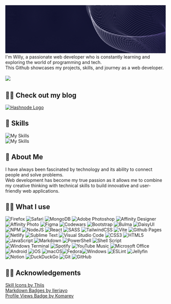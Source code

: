 <img src="header.gif">
I'm Willy, a passionate web developer who is constantly learning and exploring the world of programming and tech. <br> This Github showcases my projects, skills, and journey as a web developer.
<br>
<br>

<img src="https://komarev.com/ghpvc/?username=willywdev&style=for-the-badge&color=151633"/>

## ✍🏻 Check out my blog

[![Hashnode Logo](https://camo.githubusercontent.com/4903b1622b93d6b463a65bfd79c818140334fb599ee94d2c3143a3ba58683138/68747470733a2f2f696d672e736869656c64732e696f2f62616467652f486173686e6f64652d3239363246463f7374796c653d666f722d7468652d6261646765266c6f676f3d686173686e6f6465266c6f676f436f6c6f723d7768697465)](https://willywdev.hashnode.dev/)

## 🧠 Skills

![My Skills](https://skillicons.dev/icons?i=html,css,sass,bootstrap,tailwind,js,ts,electron,ps)<br>
![My Skills](https://skillicons.dev/icons?i=git,github,vscode,md,powershell,bash,python,nodejs)

## 🚀 About Me

I have always been fascinated by technology and its ability to connect people and solve problems. <br> Web development has become my true passion as it allows me to combine my creative thinking with technical skills to build innovative and user-friendly web applications.

## 👨‍💻 What I use

![Firefox](https://img.shields.io/badge/Firefox-FF7139?style=for-the-badge&logo=Firefox-Browser&logoColor=white) ![Safari](https://img.shields.io/badge/Safari-000000?style=for-the-badge&logo=Safari&logoColor=white) ![MongoDB](https://img.shields.io/badge/MongoDB-%234ea94b.svg?style=for-the-badge&logo=mongodb&logoColor=white) ![Adobe Photoshop](https://img.shields.io/badge/adobe%20photoshop-%2331A8FF.svg?style=for-the-badge&logo=adobe%20photoshop&logoColor=white) ![Affinity Designer](https://img.shields.io/badge/affinity%20desginer-%231B72BE.svg?style=for-the-badge&logo=affinity-designer&logoColor=white) ![Affinity Photo](https://img.shields.io/badge/affinityphoto-%237E4DD2.svg?style=for-the-badge&logo=affinity-photo&logoColor=white) ![Figma](https://img.shields.io/badge/figma-%23F24E1E.svg?style=for-the-badge&logo=figma&logoColor=white) ![Codewars](https://img.shields.io/badge/Codewars-B1361E?style=for-the-badge&logo=codewars&logoColor=grey) ![Bootstrap](https://img.shields.io/badge/bootstrap-%238511FA.svg?style=for-the-badge&logo=bootstrap&logoColor=white) ![Bulma](https://img.shields.io/badge/bulma-00D0B1?style=for-the-badge&logo=bulma&logoColor=white) ![DaisyUI](https://img.shields.io/badge/daisyui-5A0EF8?style=for-the-badge&logo=daisyui&logoColor=white) ![NPM](https://img.shields.io/badge/NPM-%23CB3837.svg?style=for-the-badge&logo=npm&logoColor=white) ![NodeJS](https://img.shields.io/badge/node.js-6DA55F?style=for-the-badge&logo=node.js&logoColor=white) ![React](https://img.shields.io/badge/react-%2320232a.svg?style=for-the-badge&logo=react&logoColor=%2361DAFB) ![SASS](https://img.shields.io/badge/SASS-hotpink.svg?style=for-the-badge&logo=SASS&logoColor=white) ![TailwindCSS](https://img.shields.io/badge/tailwindcss-%2338B2AC.svg?style=for-the-badge&logo=tailwind-css&logoColor=white) ![Vite](https://img.shields.io/badge/vite-%23646CFF.svg?style=for-the-badge&logo=vite&logoColor=white) ![Github Pages](https://img.shields.io/badge/github%20pages-121013?style=for-the-badge&logo=github&logoColor=white) ![Netlify](https://img.shields.io/badge/netlify-%23000000.svg?style=for-the-badge&logo=netlify&logoColor=#00C7B7) ![Sublime Text](https://img.shields.io/badge/sublime_text-%23575757.svg?style=for-the-badge&logo=sublime-text&logoColor=important) ![Visual Studio Code](https://img.shields.io/badge/Visual%20Studio%20Code-0078d7.svg?style=for-the-badge&logo=visual-studio-code&logoColor=white) ![CSS3](https://img.shields.io/badge/css3-%231572B6.svg?style=for-the-badge&logo=css3&logoColor=white) ![HTML5](https://img.shields.io/badge/html5-%23E34F26.svg?style=for-the-badge&logo=html5&logoColor=white) ![JavaScript](https://img.shields.io/badge/javascript-%23323330.svg?style=for-the-badge&logo=javascript&logoColor=%23F7DF1E) ![Markdown](https://img.shields.io/badge/markdown-%23000000.svg?style=for-the-badge&logo=markdown&logoColor=white) ![PowerShell](https://img.shields.io/badge/PowerShell-%235391FE.svg?style=for-the-badge&logo=powershell&logoColor=white) ![Shell Script](https://img.shields.io/badge/shell_script-%23121011.svg?style=for-the-badge&logo=gnu-bash&logoColor=white) ![Windows Terminal](https://img.shields.io/badge/Windows%20Terminal-%234D4D4D.svg?style=for-the-badge&logo=windows-terminal&logoColor=white) ![Spotify](https://img.shields.io/badge/Spotify-1ED760?style=for-the-badge&logo=spotify&logoColor=white) ![YouTube Music](https://img.shields.io/badge/YouTube_Music-FF0000?style=for-the-badge&logo=youtube-music&logoColor=white) ![Microsoft Office](https://img.shields.io/badge/Microsoft_Office-D83B01?style=for-the-badge&logo=microsoft-office&logoColor=white) ![Android](https://img.shields.io/badge/Android-3DDC84?style=for-the-badge&logo=android&logoColor=white) ![iOS](https://img.shields.io/badge/iOS-000000?style=for-the-badge&logo=ios&logoColor=white) ![macOS](https://img.shields.io/badge/mac%20os-000000?style=for-the-badge&logo=macos&logoColor=F0F0F0)![Fedora](https://img.shields.io/badge/Fedora-294172?style=for-the-badge&logo=fedora&logoColor=white)![Windows](https://img.shields.io/badge/Windows-0078D6?style=for-the-badge&logo=windows&logoColor=white) ![ESLint](https://img.shields.io/badge/ESLint-4B3263?style=for-the-badge&logo=eslint&logoColor=white) ![Jellyfin](https://img.shields.io/badge/jellyfin-%23000B25.svg?style=for-the-badge&logo=Jellyfin&logoColor=00A4DC) ![Notion](https://img.shields.io/badge/Notion-%23000000.svg?style=for-the-badge&logo=notion&logoColor=white) ![DuckDuckGo](https://img.shields.io/badge/DuckDuckGo-DE5833?style=for-the-badge&logo=DuckDuckGo&logoColor=white) ![Git](https://img.shields.io/badge/git-%23F05033.svg?style=for-the-badge&logo=git&logoColor=white) ![GitHub](https://img.shields.io/badge/github-%23121011.svg?style=for-the-badge&logo=github&logoColor=white)

## ✌🏻 Acknowledgements

[ Skill Icons by Thijs](https://github.com/tandpfun/skill-icons)<br>
[Markdown Badges by Ileriayo](https://github.com/Ileriayo/markdown-badges)<br>
[Profile Views Badge by Komarev](https://github.com/antonkomarev/github-profile-views-counter)<br>
